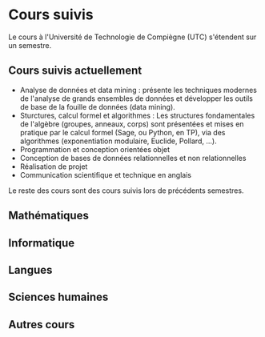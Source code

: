 # Cours suivis

Le cours à l'Université de Technologie de Compiègne (UTC) s'étendent sur un semestre.

## Cours suivis actuellement
* Analyse de données et data mining : présente les techniques modernes de l'analyse de grands ensembles de données et développer les outils de base de la fouille de données (data mining).
* Sturctures, calcul formel et algorithmes : Les structures fondamentales de l'algèbre (groupes, anneaux, corps) sont présentées et mises en pratique par le calcul formel (Sage, ou Python, en TP), via des algorithmes (exponentiation modulaire, Euclide, Pollard, ...).
* Programmation et conception orientées objet
* Conception de bases de données relationnelles et non relationnelles
* Réalisation de projet
* Communication scientifique et technique en anglais


Le reste des cours sont des cours suivis lors de précédents semestres.


## Mathématiques

## Informatique

## Langues

## Sciences humaines

## Autres cours

